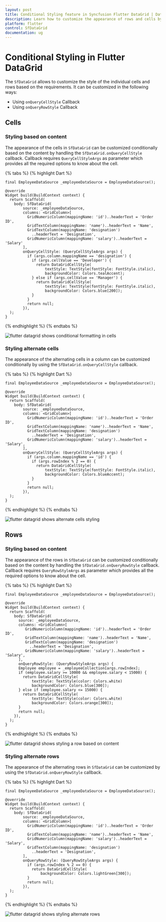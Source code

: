 ```yaml
---
layout: post
title: Conditional Styling feature in Syncfusion Flutter DataGrid | DataTable
description: Learn how to customize the appearance of rows and cells by using conditional styling feature in Syncfusion Flutter DataGrid.
platform: flutter
control: SfDataGrid
documentation: ug
---
```


# Conditional Styling in Flutter DataGrid

The `SfDataGrid` allows to customize the style of the individual cells and rows based on the requirements. It can be customized in the following ways:

* Using `onQueryCellStyle` Callback
* Using `onQueryRowStyle` Callback

## Cells

### Styling based on content

The appearance of the cells in `SfDataGrid` can be customized conditionally based on the content by handling the `SfDataGrid.onQueryCellStyle` callback. 
Callback requires `QueryCellStyleArgs` as parameter which provides all the required options to know about the cell.

{% tabs %}
{% highlight Dart %} 

    final EmployeeDataSource _employeeDataSource = EmployeeDataSource();

    @override
    Widget build(BuildContext context) {
      return Scaffold(
        body: SfDataGrid(
            source: _employeeDataSource,
            columns: <GridColumn>[
              GridNumericColumn(mappingName: 'id')..headerText = 'Order ID',
              GridTextColumn(mappingName: 'name')..headerText = 'Name',
              GridTextColumn(mappingName: 'designation')
                ..headerText = 'Designation',
              GridNumericColumn(mappingName: 'salary')..headerText = 'Salary'
            ],
            onQueryCellStyle: (QueryCellStyleArgs args) {
              if (args.column.mappingName == 'designation') {
                if (args.cellValue == 'Developer') {
                  return DataGridCellStyle(
                      textStyle: TextStyle(fontStyle: FontStyle.italic),
                      backgroundColor: Colors.tealAccent);
                } else if (args.cellValue == 'Manager') {
                  return DataGridCellStyle(
                      textStyle: TextStyle(fontStyle: FontStyle.italic),
                      backgroundColor: Colors.blue[200]);
                }
              }
              return null;
            }),
      );
    }
    
{% endhighlight %}
{% endtabs %}

![flutter datagrid shows conditional formatting in cells](images/conditional-styling/flutter-datagrid-cells-styling-based-on-content.png)

### Styling alternate cells

The appearance of the alternating cells in a column can be customized conditionally by using the `SfDataGrid.onQueryCellStyle` callback.

{% tabs %}
{% highlight Dart %} 

    final EmployeeDataSource _employeeDataSource = EmployeeDataSource();

    @override
    Widget build(BuildContext context) {
      return Scaffold(
        body: SfDataGrid(
            source: _employeeDataSource,
            columns: <GridColumn>[
              GridNumericColumn(mappingName: 'id')..headerText = 'Order ID',
              GridTextColumn(mappingName: 'name')..headerText = 'Name',
              GridTextColumn(mappingName: 'designation')
                ..headerText = 'Designation',
              GridNumericColumn(mappingName: 'salary')..headerText = 'Salary',
            ],
            onQueryCellStyle: (QueryCellStyleArgs args) {
              if (args.column.mappingName == 'id') {
                if (args.rowIndex % 2 == 0) {
                  return DataGridCellStyle(
                      textStyle: TextStyle(fontStyle: FontStyle.italic),
                      backgroundColor: Colors.blueAccent);
                }
              }
              return null;
            }),
      );
    }
    
{% endhighlight %}
{% endtabs %}

![flutter datagrid shows alternate cells styling](images/conditional-styling/flutter-datagrid-alternate-cells-styling.png)

## Rows

### Styling based on content

The appearance of the rows in `SfDataGrid` can be customized conditionally based on the content by handling the `SfDataGrid.onQueryRowStyle` callback.
Callback requires `QueryRowStyleArgs` as parameter which provides all the required options to know about the cell.

{% tabs %}
{% highlight Dart %} 

    final EmployeeDataSource _employeeDataSource = EmployeeDataSource();
      
    @override
    Widget build(BuildContext context) {
      return Scaffold(
        body: SfDataGrid(
          source: _employeeDataSource,
          columns: <GridColumn>[
             GridNumericColumn(mappingName: 'id')..headerText = 'Order ID',
             GridTextColumn(mappingName: 'name')..headerText = 'Name',
             GridTextColumn(mappingName: 'designation')
               ..headerText = 'Designation',
             GridNumericColumn(mappingName: 'salary')..headerText = 'Salary',                
          ],
          onQueryRowStyle: (QueryRowStyleArgs args) {
          Employee employee = _employeeCollection[args.rowIndex];
          if (employee.salary >= 10000 && employee.salary < 15000) {
            return DataGridCellStyle(
                textStyle: TextStyle(color: Colors.white)
                backgroundColor: Colors.blue[300]);
          } else if (employee.salary <= 15000) {
            return DataGridCellStyle(
                textStyle: TextStyle(color: Colors.white)
                backgroundColor: Colors.orange[300]);
          }
          return null;
        }),
      );
    }
    
{% endhighlight %}
{% endtabs %}

![flutter datagrid shows styling a row based on content](images/conditional-styling/flutter-datagrid-rows-styling-based-on-content.png)

### Styling alternate rows

The appearance of the alternating rows in `SfDataGrid` can be customized by using the `SfDataGrid.onQueryRowStyle` callback.

{% tabs %}
{% highlight Dart %} 
    
    final EmployeeDataSource _employeeDataSource = EmployeeDataSource();

    @override
    Widget build(BuildContext context) {
      return Scaffold(
        body: SfDataGrid(
            source: _employeeDataSource,
            columns: <GridColumn>[
              GridNumericColumn(mappingName: 'id')..headerText = 'Order ID',
              GridTextColumn(mappingName: 'name')..headerText = 'Name',
              GridNumericColumn(mappingName: 'salary')..headerText = 'Salary',
              GridTextColumn(mappingName: 'designation')
                ..headerText = 'Designation',
            ],
            onQueryRowStyle: (QueryRowStyleArgs args) {
              if (args.rowIndex % 2 == 0) {
                return DataGridCellStyle(
                    backgroundColor: Colors.lightGreen[300]);
              }
              return null;
            }),
      );
    }

{% endhighlight %}
{% endtabs %}

![flutter datagrid shows styling alternate rows](images/conditional-styling/flutter-datagrid-alternate-rows-styling.png)